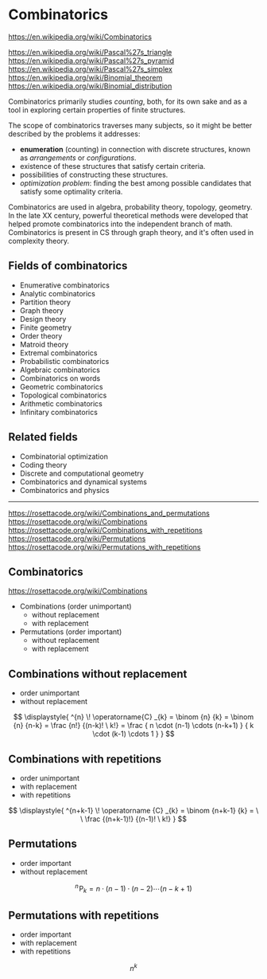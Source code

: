 # Combinatorics

https://en.wikipedia.org/wiki/Combinatorics

https://en.wikipedia.org/wiki/Pascal%27s_triangle
https://en.wikipedia.org/wiki/Pascal%27s_pyramid
https://en.wikipedia.org/wiki/Pascal%27s_simplex
https://en.wikipedia.org/wiki/Binomial_theorem
https://en.wikipedia.org/wiki/Binomial_distribution


Combinatorics primarily studies *counting*, both, for its own sake and as a tool in exploring certain properties of finite structures.

The scope of combinatorics traverses many subjects, so it might be better described by the problems it addresses:
- **enumeration** (counting) in connection with discrete structures, known as *arrangements* or *configurations*.
- existence of these structures that satisfy certain criteria.
- possibilities of constructing these structures.
- *optimization problem*: finding the best among possible candidates that satisfy some optimality criteria.

Combinatorics are used in algebra, probability theory, topology, geometry. In the late XX century, powerful theoretical methods were developed that helped promote combinatorics into the independent branch of math. Combinatorics is present in CS through graph theory, and it's often used in complexity theory.


## Fields of combinatorics
- Enumerative combinatorics
- Analytic combinatorics
- Partition theory
- Graph theory
- Design theory
- Finite geometry
- Order theory
- Matroid theory
- Extremal combinatorics
- Probabilistic combinatorics
- Algebraic combinatorics
- Combinatorics on words
- Geometric combinatorics
- Topological combinatorics
- Arithmetic combinatorics
- Infinitary combinatorics

## Related fields
* Combinatorial optimization
* Coding theory
* Discrete and computational geometry
* Combinatorics and dynamical systems
* Combinatorics and physics




---


https://rosettacode.org/wiki/Combinations_and_permutations
https://rosettacode.org/wiki/Combinations
https://rosettacode.org/wiki/Combinations_with_repetitions
https://rosettacode.org/wiki/Permutations
https://rosettacode.org/wiki/Permutations_with_repetitions


## Combinatorics

https://rosettacode.org/wiki/Combinations


- Combinations (order unimportant)
  - without replacement
  - with replacement
- Permutations (order important)
  - without replacement
  - with replacement


## Combinations without replacement
- order unimportant
- without replacement

$$
\displaystyle{
^{n} \! \operatorname{C} _{k} = 
\binom {n} {k} = 
\binom {n} {n-k} = 
\frac {n!} {(n-k)! \ k!} =
\frac 
{ n \cdot (n-1) \cdots (n-k+1) }
{ k \cdot (k-1) \cdots 1      }
}
$$

## Combinations with repetitions
- order unimportant
- with replacement
- with repetitions

$$
\displaystyle{
^{n+k-1} \! \operatorname {C} _{k} =
\binom {n+k-1} {k} = \ \ 
\frac {(n+k-1)!} {(n-1)! \ k!}
}
$$


## Permutations
- order important
- without replacement

$$
\displaystyle{
^{n} \! \operatorname {P} _{k} =
n \cdot (n-1) \cdot (n-2) \cdots (n-k+1)
}
$$


## Permutations with repetitions
- order important
- with replacement
- with repetitions

$$
\displaystyle {
    n^{k}
}
$$
